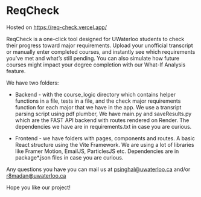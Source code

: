 # ReqCheck

Hosted on https://req-check.vercel.app/

ReqCheck is a one-click tool designed for UWaterloo students to check their progress toward major requirements. Upload your unofficial transcript or manually enter completed courses, and instantly see which requirements you've met and what’s still pending. You can also simulate how future courses might impact your degree completion with our What-If Analysis feature.

We have two folders:

- Backend - with the course_logic directory which contains helper functions in a file, tests in a file, and the check major requirements function for each major that we have in the app. We use a transript parsing script using pdf plumber, We have main.py and saveResults.py which are the FAST API backend with routes rendered on Render. The dependencies we have are in requirements.txt in case you are curious. 

- Frontend - we have folders with pages, components and routes. A basic React structure using the Vite Framework. We are using a lot of libraries like Framer Motion, EmailJS, ParticlesJS etc. Dependencies are in package*.json files in case you are curious. 

Any questions you have you can mail us at psinghal@uwaterloo.ca and/or r8madan@uwaterloo.ca


Hope you like our project!
